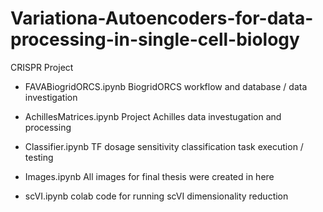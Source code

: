 # Variationa-Autoencoders-for-data-processing-in-single-cell-biology

CRISPR Project

- FAVABiogridORCS.ipynb
BiogridORCS workflow and database / data investigation

- AchillesMatrices.ipynb
Project Achilles data investugation and processing

- Classifier.ipynb
  TF dosage sensitivity classification task execution / testing

- Images.ipynb
All images for final thesis were created in here

- scVI.ipynb
colab code for running scVI dimensionality reduction
